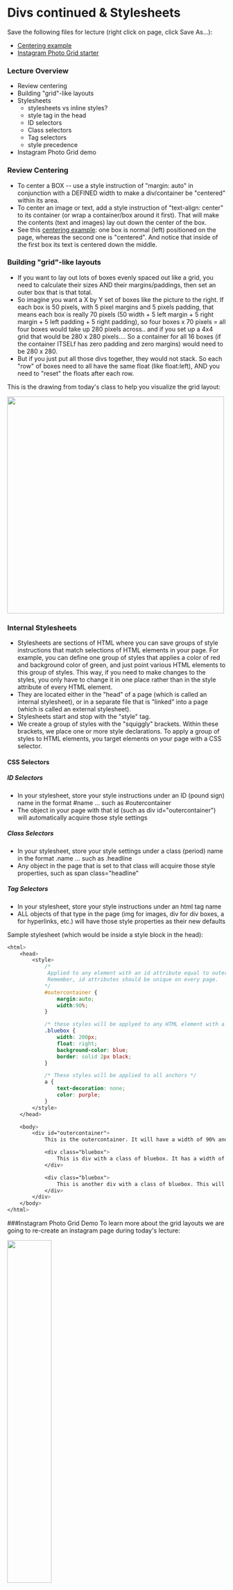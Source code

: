 Divs continued & Stylesheets
============================

Save the following files for lecture (right click on page, click Save As...):
* [Centering example](notes-examples/104/div_centered_start.html)
* [Instagram Photo Grid starter](demos/104/W5/gallery_start.html)

### Lecture Overview

* Review centering
* Building "grid"-like layouts
* Stylesheets
	* stylesheets vs inline styles?
	* style tag in the head
	* ID selectors
	* Class selectors
	* Tag selectors
	* style precedence
* Instagram Photo Grid demo


### Review Centering

* To center a BOX -- use a style instruction of "margin: auto" in conjunction with a DEFINED width to make a div/container be "centered" within its area.
* To center an image or text, add a style instruction of "text-align: center" to its container (or wrap a container/box around it first). That will make the contents (text and images) lay out down the center of the box.
* See this [centering example](notes-examples/104/div_centered.html): one box is normal (left) positioned on the page, whereas the second one is "centered". And notice that inside of the first box its text is centered down the middle.

 
### Building "grid"-like layouts

* If you want to lay out lots of boxes evenly spaced out like a grid, you need to calculate their sizes AND their margins/paddings, then set an outer box that is that total.
* So imagine you want a X by Y set of boxes like the picture to the right. If each box is 50 pixels, with 5 pixel margins and 5 pixels padding, that means each box is really 70 pixels (50 width + 5 left margin + 5 right margin + 5 left padding + 5 right padding), so four boxes x 70 pixels = all four boxes would take up 280 pixels across.. and if you set up a 4x4 grid that would be 280 x 280 pixels.... So a container for all 16 boxes (if the container ITSELf has zero padding and zero margins) would need to be 280 x 280.
* But if you just put all those divs together, they would not stack. So each "row" of boxes need to all have the same float (like float:left), AND you need to "reset" the floats after each row.

This is the drawing from today's class to help you visualize the grid layout:

<img width="500px;" src="demos/104/W5/drawing.jpg">

 

### Internal Stylesheets

* Stylesheets are sections of HTML where you can save groups of style instructions that match selections of HTML elements in your page. For example, you can define one group of styles that applies a color of red and background color of green, and just point various HTML elements to this group of styles. This way, if you need to make changes to the styles, you only have to change it in one place rather than in the style attribute of every HTML element.
* They are located either in the "head" of a page (which is called an internal stylesheet), or in a separate file that is "linked" into a page (which is called an external stylesheet).
* Stylesheets start and stop with the "style" tag.
* We create a group of styles with the "squiggly" brackets. Within these brackets, we place one or more style declarations. To apply a group of styles to HTML elements, you target elements on your page with a CSS selector.

#### CSS Selectors

##### ID Selectors
* In your stylesheet, store your style instructions under an ID (pound sign) name in the format #name ... such as #outercontainer
* The object in your page with that id (such as div id="outercontainer") will automatically acquire those style settings

##### Class Selectors
* In your stylesheet, store your style settings under a class (period) name in the format .name ... such as .headline
* Any object in the page that is set to that class will acquire those style properties, such as span class="headline"

##### Tag Selectors
* In your stylesheet, store your style instructions under an html tag name
* ALL objects of that type in the page (img for images, div for div boxes, a for hyperlinks, etc.) will have those style properties as their new defaults

Sample stylesheet (which would be inside a style block in the head):

```css
<html>
	<head>
		<style>
			/* 
			 Applied to any element with an id attribute equal to outercontainer. 
			 Remember, id attributes should be unique on every page.
			*/
			#outercontainer { 
				margin:auto; 
				width:90%; 
			}

			/* these styles will be applyed to any HTML element with a class attribute of bluebox */
			.bluebox { 
				width: 200px; 
				float: right; 
				background-color: blue; 
				border: solid 2px black;
			}

			/* These styles will be applied to all anchors */
			a { 
				text-decoration: none; 
				color: purple;
			}
		</style>
	</head>

	<body>
		<div id="outercontainer">
			This is the outercontainer. It will have a width of 90% and margin auto.

			<div class="bluebox">
				This is div with a class of bluebox. It has a width of 200 px, float right, border, and blue background color.
			</div>

			<div class="bluebox">
				This is another div with a class of bluebox. This will look exactly same as the div above because it has the same class.
			</div>
		</div>
	</body>
</html>
```


###Instagram Photo Grid Demo
To learn more about the grid layouts we are going to re-create an instagram page during today's lecture:

<img width="45%" src="/demos/104/W5/instagram_screenshot_v2.png"/> 

The finished demo file will be uploaded to this [link](demos/104/W5/Photo_Gallery_end.html) when the lecture is finished. 

The calendar starter file will be uploaded to this [link](demos/104/W5/calendar_v2.html) when the lecture is finished.

<!-- To get the calendar starter click [here](demos/104/W5/calendar.html) -->